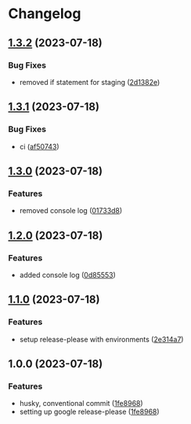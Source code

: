 # Changelog

## [1.3.2](https://github.com/csa-my/starter-project/compare/starter-project-v1.3.1...starter-project-v1.3.2) (2023-07-18)


### Bug Fixes

* removed if statement for staging ([2d1382e](https://github.com/csa-my/starter-project/commit/2d1382e3f1a3533a4c15b9ec7d7b2fe4b5566ed5))

## [1.3.1](https://github.com/csa-my/starter-project/compare/starter-project-v1.3.0...starter-project-v1.3.1) (2023-07-18)


### Bug Fixes

* ci ([af50743](https://github.com/csa-my/starter-project/commit/af50743faf60c967a9bd32e95c69b05a5fdefb1f))

## [1.3.0](https://github.com/csa-my/starter-project/compare/starter-project-v1.2.0...starter-project-v1.3.0) (2023-07-18)


### Features

* removed console log ([01733d8](https://github.com/csa-my/starter-project/commit/01733d88dd198c245862319b9b154d81b7c2f6ce))

## [1.2.0](https://github.com/csa-my/starter-project/compare/starter-project-v1.1.0...starter-project-v1.2.0) (2023-07-18)


### Features

* added console log ([0d85553](https://github.com/csa-my/starter-project/commit/0d85553133fbe40bced115928ae27970a8f75076))

## [1.1.0](https://github.com/csa-my/starter-project/compare/starter-project-v1.0.0...starter-project-v1.1.0) (2023-07-18)


### Features

* setup release-please with environments ([2e314a7](https://github.com/csa-my/starter-project/commit/2e314a7915dc5435c17477984d7f217459fcc9a3))

## 1.0.0 (2023-07-18)


### Features

* husky, conventional commit ([1fe8968](https://github.com/csa-my/starter-project/commit/1fe8968e22486aa893cbf717fb34a1f8951f0aea))
* setting up google release-please ([1fe8968](https://github.com/csa-my/starter-project/commit/1fe8968e22486aa893cbf717fb34a1f8951f0aea))
